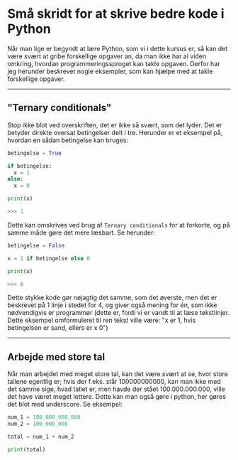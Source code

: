 # Små skridt for at skrive bedre kode i Python

Når man lige er begyndt at lære Python, som vi i dette kursus er, så kan det være svært at gribe forskellige opgaver an, da man ikke har al viden omkring, hvordan programmeringssproget kan takle opgaven. Derfor har jeg herunder beskrevet nogle eksempler, som kan hjælpe med at takle forskellige opgaver.

---
## "Ternary conditionals"
Stop ikke blot ved overskriften, det er ikke så svært, som det lyder. Det er betyder direkte oversat betingelser delt i tre. Herunder er et eksempel på, hvordan en sådan betingelse kan bruges:

```python
betingelse = True

if betingelse:
  x = 1
else:
  x = 0

print(x)

>>> 1
```

Dette kan omskrives ved brug af `Ternary conditionals` for at forkorte, og på samme måde gøre det mere læsbart. Se herunder:

```python
betingelse = False

x = 1 if betingelse else 0

print(x)

>>> 0
```
Dette stykke kode gør nøjagtig det samme, som det øverste, men det er beskrevet på 1 linje i stedet for 4, og giver også mening for én, som ikke nødvendigvis er programmør (dette er, fordi vi er vandt til at læse tekstlinjer. Dette eksempel omformuleret til ren tekst ville være: "x er 1, hvis betingelsen er sand, ellers er x 0")

---

## Arbejde med store tal
Når man arbejdet med meget store tal, kan det være svært at se, hvor store tallene egentlig er; hvis der f.eks. står 100000000000, kan man ikke med det samme sige, hvad tallet er, men havde der stået 100.000.000.000, ville det have været meget lettere. Dette kan man også gøre i python, her gøres det blot med underscore. Se eksempel:

<!-- TODO Continue from here and finish this document -->
<!-- * Continue from here: https://youtu.be/C-gEQdGVXbk?t=188 -->
```python
num_1 = 100_000_000_000
num_2 = 100_000_000

total = num_1 + num_2

print(total)
```